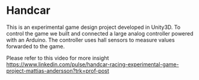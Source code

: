 # Handcar

This is an experimental game design project developed in Unity3D.
To control the game we built and connected a large analog controller powered with an Arduino.
The controller uses hall sensors to measure values forwarded to the game.

Please refer to this video for more insight
https://www.linkedin.com/pulse/handcar-racing-experimental-game-project-mattias-andersson?trk=prof-post
